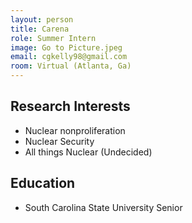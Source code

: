 ```yaml
---
layout: person
title: Carena
role: Summer Intern
image: Go to Picture.jpeg
email: cgkelly98@gmail.com
room: Virtual (Atlanta, Ga)
---
```



## Research Interests

* Nuclear nonproliferation
* Nuclear Security
* All things Nuclear (Undecided)


## Education

* South Carolina State University Senior
